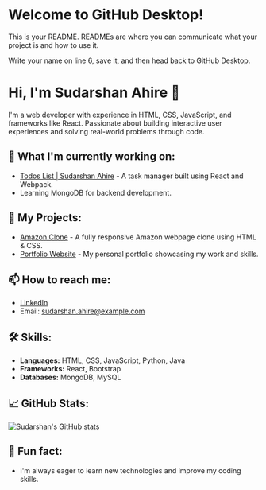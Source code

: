 # Welcome to GitHub Desktop!

This is your README. READMEs are where you can communicate what your project is and how to use it.

Write your name on line 6, save it, and then head back to GitHub Desktop.

# Hi, I'm Sudarshan Ahire 👋

I'm a web developer with experience in HTML, CSS, JavaScript, and frameworks like React. Passionate about building interactive user experiences and solving real-world problems through code.

## 🌱 What I'm currently working on:
- [Todos List | Sudarshan Ahire](https://github.com/SudarshanAhire/todos-list) - A task manager built using React and Webpack.
- Learning MongoDB for backend development.

## 💼 My Projects:
- [Amazon Clone](https://github.com/SudarshanAhire/amazon-clone) - A fully responsive Amazon webpage clone using HTML & CSS.
- [Portfolio Website](https://github.com/SudarshanAhire/portfolio) - My personal portfolio showcasing my work and skills.

## 📫 How to reach me:
- [LinkedIn](https://www.linkedin.com/in/sudarshanahire) 
- Email: sudarshan.ahire@example.com

## 🛠️ Skills:
- **Languages:** HTML, CSS, JavaScript, Python, Java
- **Frameworks:** React, Bootstrap
- **Databases:** MongoDB, MySQL

## 📈 GitHub Stats:
![Sudarshan's GitHub stats](https://github-readme-stats.vercel.app/api?username=SudarshanAhire&show_icons=true&theme=radical)

## 🎯 Fun fact:
- I'm always eager to learn new technologies and improve my coding skills.

